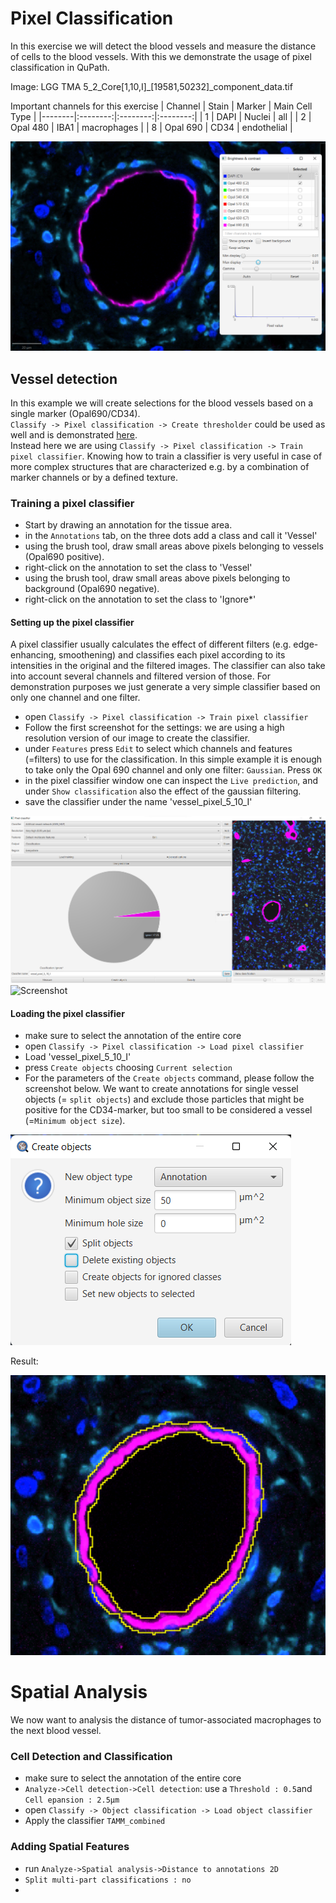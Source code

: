 # Pixel Classification

In this exercise we will detect the blood vessels and measure the distance of cells to the blood vessels.
With this we demonstrate the usage of pixel classification in QuPath.

Image: LGG TMA 5_2_Core[1,10,I]_[19581,50232]_component_data.tif

Important channels for this exercise
| Channel | Stain | Marker |  Main Cell Type |
|--------|:--------:|:--------:|:--------:|
| 1 | DAPI |  Nuclei | all |
| 2 | Opal 480 |    IBA1   | macrophages |
| 8 | Opal 690 |    CD34   | endothelial |

![](img/screenshot_pixelclassification.png?raw=true "Screenshot")

## Vessel detection
In this example we will create selections for the blood vessels based on a single marker (Opal690/CD34).  
`Classify -> Pixel classification -> Create thresholder` could be used as well and is demonstrated [here](https://www.youtube.com/watch?v=WTAgXpuuqNY&t=1443s).  
Instead here we are using `Classify -> Pixel classification -> Train pixel classifier`. Knowing how to train a classifier is very useful in case of more complex structures that are characterized e.g. by a combination of marker channels or by a defined texture.

### Training a pixel classifier
* Start by drawing an annotation for the tissue area.
* in the `Annotations` tab, on the three dots add a class and call it 'Vessel' 
* using the brush tool, draw small areas above pixels belonging to vessels (Opal690 positive).
* right-click on the annotation to set the class to 'Vessel'
* using the brush tool, draw small areas above pixels belonging to background (Opal690 negative).
* right-click on the annotation to set the class to 'Ignore*'

#### Setting up the pixel classifier
A pixel classifier usually calculates the effect of different filters (e.g. edge-enhancing, smoothening) and classifies each pixel according to its intensities in the original and the filtered images. The classifier can also take into account several channels and filtered version of those.
For demonstration purposes we just generate a very simple classifier based on only one channel and one filter.

* open `Classify -> Pixel classification -> Train pixel classifier`
* Follow the first screenshot for the settings: we are using a high resolution version of our image to create the classifier.
* under `Features` press `Edit` to select which channels and features (=filters) to use for the classification. In this simple example it is enough to take only the Opal 690 channel and only one filter: `Gaussian`. Press `OK`
* in the pixel classifier window one can inspect the `Live prediction`, and under `Show classification` also the effect of the gaussian filtering.
* save the classifier under the name 'vessel_pixel_5_10_I'

![](img/screenshot_pixelclassifier.png?raw=true "Screenshot")
![](img/screenshot_features.1.png?raw=true "Screenshot")


#### Loading the pixel classifier
* make sure to select the annotation of the entire core
* open `Classify -> Pixel classification -> Load pixel classifier`
* Load 'vessel_pixel_5_10_I'
* press `Create objects` choosing `Current selection`
* For the parameters of the `Create objects` command, please follow the screenshot below. We want to create annotations for single vessel objects (= `split objects`) and exclude those particles that might be positive for the CD34-marker, but too small to be considered a vessel (=`Minimum object size`).

![](img/screenshot_createObjects.png?raw=true "Screenshot")

Result:

![](img/screenshot_pixelclassifier_result.png?raw=true "Screenshot")

# Spatial Analysis
We now want to analysis the distance of tumor-associated macrophages to the next blood vessel.

### Cell Detection and Classification
* make sure to select the annotation of the entire core
* `Analyze->Cell detection->Cell detection`: use a `Threshold : 0.5`and `Cell epansion : 2.5µm`
* open `Classify -> Object classification -> Load object classifier`
* Apply the classifier `TAMM_combined`

### Adding Spatial Features
* run  `Analyze->Spatial analysis->Distance to annotations 2D`
* `Split multi-part classifications : no`
* 
